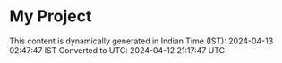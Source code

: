 # My Project

This content is dynamically generated in Indian Time (IST): 2024-04-13 02:47:47 IST
Converted to UTC: 2024-04-12 21:17:47 UTC

